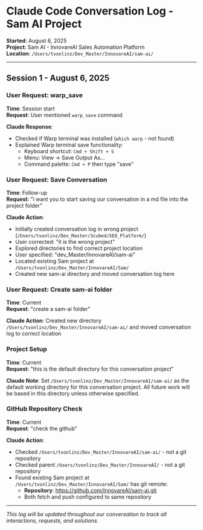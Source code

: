 # Claude Code Conversation Log - Sam AI Project

**Started**: August 6, 2025  
**Project**: Sam AI - InnovareAI Sales Automation Platform  
**Location**: `/Users/tvonlinz/Dev_Master/InnovareAI/sam-ai/`  

---

## Session 1 - August 6, 2025

### User Request: warp_save
**Time**: Session start  
**Request**: User mentioned `warp_save` command  

**Claude Response**: 
- Checked if Warp terminal was installed (`which warp` - not found)
- Explained Warp terminal save functionality:
  - Keyboard shortcut: `Cmd + Shift + S`
  - Menu: View → Save Output As...
  - Command palette: `Cmd + P` then type "save"

### User Request: Save Conversation
**Time**: Follow-up  
**Request**: "i want you to start saving our conversation in a md file into the project folder"

**Claude Action**: 
- Initially created conversation log in wrong project (`/Users/tvonlinz/Dev_Master/3cubed/SEO_Platform/`)
- User corrected: "it is the wrong project"
- Explored directories to find correct project location
- User specified: "dev_Master/InnovareAI/sam-ai"
- Located existing Sam project at `/Users/tvonlinz/Dev_Master/InnovareAI/Sam/`
- Created new sam-ai directory and moved conversation log here

### User Request: Create sam-ai folder
**Time**: Current  
**Request**: "create a sam-ai folder"

**Claude Action**: Created new directory `/Users/tvonlinz/Dev_Master/InnovareAI/sam-ai/` and moved conversation log to correct location

### Project Setup
**Time**: Current  
**Request**: "this is the default directory for this conversation project"

**Claude Note**: Set `/Users/tvonlinz/Dev_Master/InnovareAI/sam-ai/` as the default working directory for this conversation project. All future work will be based in this directory unless otherwise specified.

### GitHub Repository Check
**Time**: Current  
**Request**: "check the github"

**Claude Action**: 
- Checked `/Users/tvonlinz/Dev_Master/InnovareAI/sam-ai/` - not a git repository
- Checked parent `/Users/tvonlinz/Dev_Master/InnovareAI/` - not a git repository  
- Found existing Sam project at `/Users/tvonlinz/Dev_Master/InnovareAI/Sam/` has git remote:
  - **Repository**: https://github.com/InnovareAI/sam-ai.git
  - Both fetch and push configured to same repository

---

*This log will be updated throughout our conversation to track all interactions, requests, and solutions.*